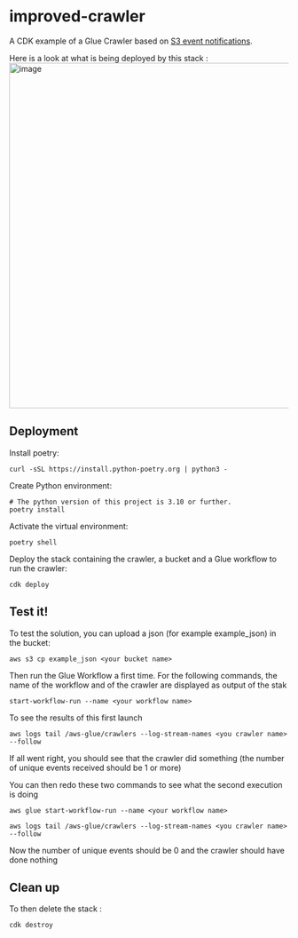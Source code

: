 # improved-crawler
A CDK example of a Glue Crawler based on [S3 event notifications](https://docs.aws.amazon.com/glue/latest/dg/crawler-s3-event-notifications.html).

Here is a look at what is being deployed by this stack :
<img width="622" alt="image" src="https://user-images.githubusercontent.com/48856634/221613582-fdb4bcdd-7dcf-4295-a434-a777e3a95a5b.png">

## Deployment
Install poetry:
```
curl -sSL https://install.python-poetry.org | python3 -
```

Create Python environment:
```
# The python version of this project is 3.10 or further.
poetry install
```
Activate the virtual environment:
```
poetry shell
```

Deploy the stack containing the crawler, a bucket and a Glue workflow to run the crawler:
```
cdk deploy
```

## Test it!
To test the solution, you can upload a json (for example example_json) in the bucket:
```
aws s3 cp example_json <your bucket name>
```

Then run the Glue Workflow a first time. For the following commands, the name of the workflow and of the crawler are displayed as output of the stak
```
start-workflow-run --name <your workflow name>
```
To see the results of this first launch
```
aws logs tail /aws-glue/crawlers --log-stream-names <you crawler name> --follow
```
If all went right, you should see that the crawler did something (the number of unique events received should be 1 or more)

You can then redo these two commands to see what the second execution is doing
```
aws glue start-workflow-run --name <your workflow name>
```
```
aws logs tail /aws-glue/crawlers --log-stream-names <you crawler name> --follow
```
Now the number of unique events should be 0 and the crawler should have done nothing

## Clean up
To then delete the stack :
```
cdk destroy
```
